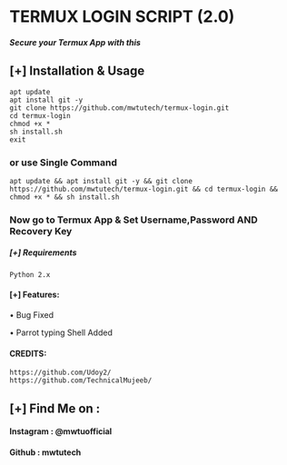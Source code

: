 # TERMUX LOGIN SCRIPT (2.0)
##### Secure your Termux App with this

## [+] Installation & Usage
```
apt update
apt install git -y
git clone https://github.com/mwtutech/termux-login.git
cd termux-login
chmod +x *
sh install.sh
exit 
``` 
    
### or use Single Command
```
apt update && apt install git -y && git clone https://github.com/mwtutech/termux-login.git && cd termux-login && chmod +x * && sh install.sh
```
### Now go to Termux App & Set Username,Password AND Recovery Key

##### [+] Requirements
```Python 2.x```

#### [+] Features:
• Bug Fixed

• Parrot typing Shell Added


#### CREDITS:
    
    https://github.com/Udoy2/ 
    https://github.com/TechnicalMujeeb/ 
    
## [+] Find Me on :
#### Instagram : @mwtuofficial
#### Github : mwtutech
